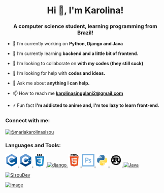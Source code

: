 <h1 align="center">Hi 👋, I'm Karolina!</h1>
<h3 align="center">A computer science student, learning programming from Brazil!</h3>

- 🔭 I’m currently working on **Python, Django and Java**

- 🌱 I’m currently learning **backend and a little bit of frontend.**

- 👯 I’m looking to collaborate on **with my codes (they still suck)**

- 🤝 I’m looking for help with **codes and ideas.**

- 💬 Ask me about **anything I can help.**

- 📫 How to reach me **karolinasingulani2@gmail.com**

- ⚡ Fun fact **I'm addicted to anime and, I'm too lazy to learn front-end.**

<h3 align="left">Connect with me:</h3>
<p align="left">
<a href="https://stackoverflow.com/users/18775953" target="blank"><img align="center" src="https://raw.githubusercontent.com/rahuldkjain/github-profile-readme-generator/master/src/images/icons/Social/stack-overflow.svg" alt="@mariakarolinasisou" height="30" width="40" /></a>
</p>

<h3 align="left">Languages and Tools:</h3>
<p align="left"> <a href="https://www.cprogramming.com/" target="_blank" rel="noreferrer"> <img src="https://raw.githubusercontent.com/devicons/devicon/master/icons/c/c-original.svg" alt="c" width="40" height="40"/> </a> <a href="https://www.w3schools.com/cpp/" target="_blank" rel="noreferrer"> <img src="https://raw.githubusercontent.com/devicons/devicon/master/icons/cplusplus/cplusplus-original.svg" alt="cplusplus" width="40" height="40"/> </a> <a href="https://www.w3schools.com/css/" target="_blank" rel="noreferrer"> <img src="https://raw.githubusercontent.com/devicons/devicon/master/icons/css3/css3-original-wordmark.svg" alt="css3" width="40" height="40"/> </a> <a href="https://www.djangoproject.com/" target="_blank" rel="noreferrer"> <img src="https://icon-library.com/images/django-icon/django-icon-0.jpg" alt="django" width="40" height="40"/> </a> <a href="https://www.w3.org/html/" target="_blank" rel="noreferrer"> <img src="https://raw.githubusercontent.com/devicons/devicon/master/icons/html5/html5-original-wordmark.svg" alt="html5" width="40" height="40"/> </a> <a href="https://www.photoshop.com/en" target="_blank" rel="noreferrer"> <img src="https://raw.githubusercontent.com/devicons/devicon/master/icons/photoshop/photoshop-line.svg" alt="photoshop" width="40" height="40"/> </a> <a href="https://www.python.org" target="_blank" rel="noreferrer"> <img src="https://raw.githubusercontent.com/devicons/devicon/master/icons/python/python-original.svg" alt="python" width="40" height="40"/> </a> <a href="https://www.rust-lang.org" target="_blank" rel="noreferrer"> <img src="https://raw.githubusercontent.com/devicons/devicon/master/icons/rust/rust-plain.svg" alt="rust" width="40" height="40"/> </a><a href="https://www.java.com/" target="_blank" rel="noreferrer"> <img src="hhttps://raw.githubusercontent.com/devicons/devicon/1119b9f84c0290e0f0b38982099a2bd027a48bf1/icons/java/java-original.svg" alt="Java" width="40" height="40"/>
</p>


<p><img align="center" src="https://github-readme-stats.vercel.app/api/top-langs?username=SisouDev&show_icons=true&locale=en&layout=compact" alt="SisouDev" /></p>

![image](https://user-images.githubusercontent.com/90234914/163277359-ebbaf814-4d80-40b1-8c2b-698b0be62d79.png)
